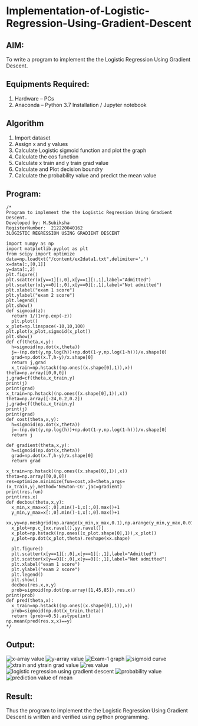 # Implementation-of-Logistic-Regression-Using-Gradient-Descent

## AIM:
To write a program to implement the the Logistic Regression Using Gradient Descent.

## Equipments Required:
1. Hardware – PCs
2. Anaconda – Python 3.7 Installation / Jupyter notebook

## Algorithm
1. Import dataset
2. Assign x and y values
3. Calculate Logistic sigmoid function and plot the graph
4. Calculate the cos function 
5. Calculate x train and y train grad value
6. Calculate and Plot decision boundry
7. Calculate the probability value and predict the mean value

## Program:
```
/*
Program to implement the the Logistic Regression Using Gradient Descent.
Developed by: M.Subiksha
RegisterNumber:  212220040162
3LOGISTIC REGRESSION USING GRADIENT DESCENT

import numpy as np
import matplotlib.pyplot as plt
from scipy import optimize
data=np.loadtxt("/content/ex2data1.txt",delimiter=',')
x=data[:,[0,1]]
y=data[:,2]
plt.figure()
plt.scatter(x[y==1][:,0],x[y==1][:,1],label="Admitted")
plt.scatter(x[y==0][:,0],x[y==0][:,1],label="Not admitted")
plt.xlabel("exam 1 score")
plt.ylabel("exam 2 score")
plt.legend()
plt.show()
def sigmoid(z):
  return 1/(1+np.exp(-z))
  plt.plot()
x_plot=np.linspace(-10,10,100)
plt.plot(x_plot,sigmoid(x_plot))
plt.show()
def cf(theta,x,y):
  h=sigmoid(np.dot(x,theta))
  j=-(np.dot(y,np.log(h))+np.dot(1-y,np.log(1-h)))/x.shape[0]
  grad=np.dot(x.T,h-y)/x.shape[0]
  return j,grad
  x_train=np.hstack((np.ones((x.shape[0],1)),x))
theta=np.array([0,0,0])
j,grad=cf(theta,x_train,y)
print(j)
print(grad)
x_train=np.hstack((np.ones((x.shape[0],1)),x))
theta=np.array([-24,0.2,0.2])
j,grad=cf(theta,x_train,y)
print(j)
print(grad)
def cost(theta,x,y):
  h=sigmoid(np.dot(x,theta))
  j=-(np.dot(y,np.log(h))+np.dot(1-y,np.log(1-h)))/x.shape[0]
  return j

def gradient(theta,x,y):
  h=sigmoid(np.dot(x,theta))
  grad=np.dot(x.T,h-y)/x.shape[0]
  return grad

x_train=np.hstack((np.ones((x.shape[0],1)),x))
theta=np.array([0,0,0])
res=optimize.minimize(fun=cost,x0=theta,args=(x_train,y),method='Newton-CG',jac=gradient)
print(res.fun)
print(res.x)
def decbou(theta,x,y):
  x_min,x_max=x[:,0].min()-1,x[:,0].max()+1
  y_min,y_max=x[:,0].min()-1,x[:,0].max()+1
  xx,yy=np.meshgrid(np.arange(x_min,x_max,0.1),np.arange(y_min,y_max,0.01))
  x_plot=np.c_[xx.ravel(),yy.ravel()]
  x_plot=np.hstack((np.ones((x_plot.shape[0],1)),x_plot))
  y_plot=np.dot(x_plot,theta).reshape(xx.shape)

  plt.figure()
  plt.scatter(x[y==1][:,0],x[y==1][:,1],label="Admitted")
  plt.scatter(x[y==0][:,0],x[y==0][:,1],label="Not admitted")
  plt.xlabel("exam 1 score")
  plt.ylabel("exam 2 score")
  plt.legend()
  plt.show()
  decbou(res.x,x,y)
  prob=sigmoid(np.dot(np.array([1,45,85]),res.x))
print(prob)
def pred(theta,x):
  x_train=np.hstack((np.ones((x.shape[0],1)),x))
  prob=sigmoid(np.dot(x_train,theta))
  return (prob>=0.5).astype(int)
np.mean(pred(res.x,x)==y)
*/
```

## Output:
![x-array value](xarray.png)
![y-array value](yarray.png)
![Exam-1 graph](exam1.png)
![sigmoid curve](sigmoid.png)
![xtrain and ytrain grad value](xtrain,ytrain.png)
![res value](res.png)
![logistic regression using gradient descent](grad.png)
![probability value](prob.png)
![prediction value of mean](pred.png)

## Result:
Thus the program to implement the the Logistic Regression Using Gradient Descent is written and verified using python programming.

